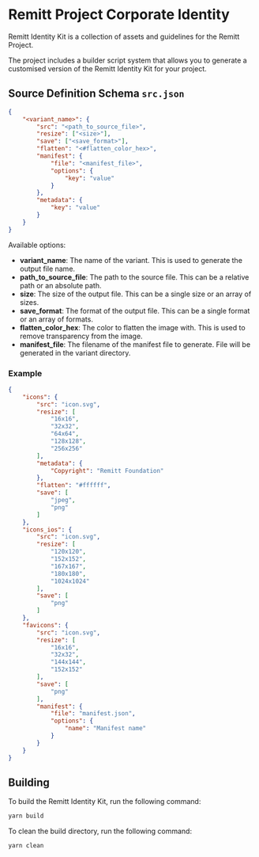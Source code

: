 # Remitt Project Corporate Identity

Remitt Identity Kit is a collection of assets and guidelines for the Remitt Project.

The project includes a builder script system that allows you to generate a customised version of the Remitt Identity Kit for your project.

## Source Definition Schema `src.json`

```json
{
    "<variant_name>": {
        "src": "<path_to_source_file>",
        "resize": ["<size>"],
        "save": ["<save_format>"],
        "flatten": "<#flatten_color_hex>",
        "manifest": {
            "file": "<manifest_file>",
            "options": {
                "key": "value"
            }
        },
        "metadata": {
            "key": "value"
        }
    }
}
```

Available options:
- **variant_name**: The name of the variant. This is used to generate the output file name.
- **path_to_source_file**: The path to the source file. This can be a relative path or an absolute path.
- **size**: The size of the output file. This can be a single size or an array of sizes.
- **save_format**: The format of the output file. This can be a single format or an array of formats.
- **flatten_color_hex**: The color to flatten the image with. This is used to remove transparency from the image.
- **manifest_file**: The filename of the manifest file to generate. File will be generated in the variant directory.

### Example

```json
{
	"icons": {
		"src": "icon.svg",
		"resize": [
			"16x16",
			"32x32",
			"64x64",
			"128x128",
			"256x256"
		],
		"metadata": {
			"Copyright": "Remitt Foundation"
		},
        "flatten": "#ffffff",
		"save": [
			"jpeg",
			"png"
		]
	},
	"icons_ios": {
		"src": "icon.svg",
		"resize": [
			"120x120",
			"152x152",
			"167x167",
			"180x180",
			"1024x1024"
		],
		"save": [
			"png"
		]
	},
	"favicons": {
		"src": "icon.svg",
		"resize": [
			"16x16",
			"32x32",
			"144x144",
			"152x152"
		],
		"save": [
			"png"
		],
		"manifest": {
			"file": "manifest.json",
            "options": {
                "name": "Manifest name"
            }
		}
	}
}
```

## Building

To build the Remitt Identity Kit, run the following command:

```bash
yarn build
```

To clean the build directory, run the following command:

```bash
yarn clean
```
